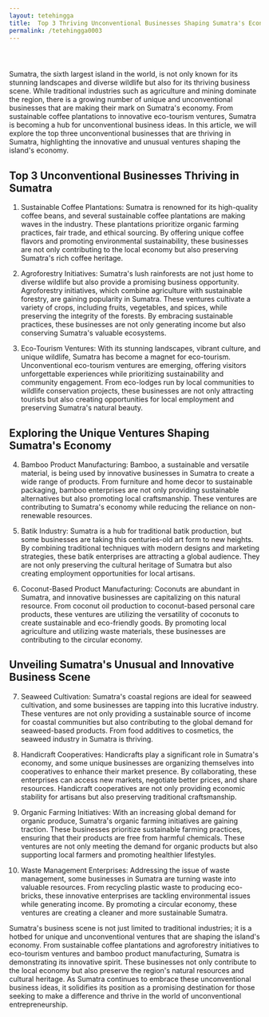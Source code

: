 ```yaml
---
layout: tetehingga
title:  Top 3 Thriving Unconventional Businesses Shaping Sumatra's Economy
permalink: /tetehingga0003
---
```




<div class="separator" style="clear: both;"><a href="https://blogger.googleusercontent.com/img/b/R29vZ2xl/AVvXsEhuvfI58UwgXOhfEUcgPPlgsv3p2g-C9QEOUDhM03FLTDN85Ntv2OrNc43zRmg0lGdPaBBjUFiZWUFXLuLX7Dx5EKwoDTmPXGCxJW9S7i-g0ovk3TqvTjjmd9P5Euvs2bL5YaVGqNSB9ftxv0PZGGfck4beDKSmTXAj4NolERhaFnHf3bdhJhzzT2KgUls/s1600/images%20%281%29.jpeg" style="display: block; padding: 1em 0; text-align: center; "><img alt="" border="0" data-original-height="452" data-original-width="678" src="https://blogger.googleusercontent.com/img/b/R29vZ2xl/AVvXsEhuvfI58UwgXOhfEUcgPPlgsv3p2g-C9QEOUDhM03FLTDN85Ntv2OrNc43zRmg0lGdPaBBjUFiZWUFXLuLX7Dx5EKwoDTmPXGCxJW9S7i-g0ovk3TqvTjjmd9P5Euvs2bL5YaVGqNSB9ftxv0PZGGfck4beDKSmTXAj4NolERhaFnHf3bdhJhzzT2KgUls/s1600/images%20%281%29.jpeg"/></a></div>



<p>Sumatra, the sixth largest island in the world, is not only known for its stunning landscapes and diverse wildlife but also for its thriving business scene. While traditional industries such as agriculture and mining dominate the region, there is a growing number of unique and unconventional businesses that are making their mark on Sumatra's economy. From sustainable coffee plantations to innovative eco-tourism ventures, Sumatra is becoming a hub for unconventional business ideas. In this article, we will explore the top three unconventional businesses that are thriving in Sumatra, highlighting the innovative and unusual ventures shaping the island's economy.</p>
<h2>Top 3 Unconventional Businesses Thriving in Sumatra</h2>
<ol>
<li>
<p>Sustainable Coffee Plantations: Sumatra is renowned for its high-quality coffee beans, and several sustainable coffee plantations are making waves in the industry. These plantations prioritize organic farming practices, fair trade, and ethical sourcing. By offering unique coffee flavors and promoting environmental sustainability, these businesses are not only contributing to the local economy but also preserving Sumatra's rich coffee heritage.</p>
</li>
<li>
<p>Agroforestry Initiatives: Sumatra's lush rainforests are not just home to diverse wildlife but also provide a promising business opportunity. Agroforestry initiatives, which combine agriculture with sustainable forestry, are gaining popularity in Sumatra. These ventures cultivate a variety of crops, including fruits, vegetables, and spices, while preserving the integrity of the forests. By embracing sustainable practices, these businesses are not only generating income but also conserving Sumatra's valuable ecosystems.</p>
</li>
<li>
<p>Eco-Tourism Ventures: With its stunning landscapes, vibrant culture, and unique wildlife, Sumatra has become a magnet for eco-tourism. Unconventional eco-tourism ventures are emerging, offering visitors unforgettable experiences while prioritizing sustainability and community engagement. From eco-lodges run by local communities to wildlife conservation projects, these businesses are not only attracting tourists but also creating opportunities for local employment and preserving Sumatra's natural beauty.</p>
</li>
</ol>
<h2>Exploring the Unique Ventures Shaping Sumatra's Economy</h2>
<ol start="4">
<li>
<p>Bamboo Product Manufacturing: Bamboo, a sustainable and versatile material, is being used by innovative businesses in Sumatra to create a wide range of products. From furniture and home decor to sustainable packaging, bamboo enterprises are not only providing sustainable alternatives but also promoting local craftsmanship. These ventures are contributing to Sumatra's economy while reducing the reliance on non-renewable resources.</p>
</li>
<li>
<p>Batik Industry: Sumatra is a hub for traditional batik production, but some businesses are taking this centuries-old art form to new heights. By combining traditional techniques with modern designs and marketing strategies, these batik enterprises are attracting a global audience. They are not only preserving the cultural heritage of Sumatra but also creating employment opportunities for local artisans.</p>
</li>
<li>
<p>Coconut-Based Product Manufacturing: Coconuts are abundant in Sumatra, and innovative businesses are capitalizing on this natural resource. From coconut oil production to coconut-based personal care products, these ventures are utilizing the versatility of coconuts to create sustainable and eco-friendly goods. By promoting local agriculture and utilizing waste materials, these businesses are contributing to the circular economy.</p>
</li>
</ol>
<h2>Unveiling Sumatra's Unusual and Innovative Business Scene</h2>
<ol start="7">
<li>
<p>Seaweed Cultivation: Sumatra's coastal regions are ideal for seaweed cultivation, and some businesses are tapping into this lucrative industry. These ventures are not only providing a sustainable source of income for coastal communities but also contributing to the global demand for seaweed-based products. From food additives to cosmetics, the seaweed industry in Sumatra is thriving.</p>
</li>
<li>
<p>Handicraft Cooperatives: Handicrafts play a significant role in Sumatra's economy, and some unique businesses are organizing themselves into cooperatives to enhance their market presence. By collaborating, these enterprises can access new markets, negotiate better prices, and share resources. Handicraft cooperatives are not only providing economic stability for artisans but also preserving traditional craftsmanship.</p>
</li>
<li>
<p>Organic Farming Initiatives: With an increasing global demand for organic produce, Sumatra's organic farming initiatives are gaining traction. These businesses prioritize sustainable farming practices, ensuring that their products are free from harmful chemicals. These ventures are not only meeting the demand for organic products but also supporting local farmers and promoting healthier lifestyles.</p>
</li>
<li>
<p>Waste Management Enterprises: Addressing the issue of waste management, some businesses in Sumatra are turning waste into valuable resources. From recycling plastic waste to producing eco-bricks, these innovative enterprises are tackling environmental issues while generating income. By promoting a circular economy, these ventures are creating a cleaner and more sustainable Sumatra.</p>
</li>
</ol>
<p>Sumatra's business scene is not just limited to traditional industries; it is a hotbed for unique and unconventional ventures that are shaping the island's economy. From sustainable coffee plantations and agroforestry initiatives to eco-tourism ventures and bamboo product manufacturing, Sumatra is demonstrating its innovative spirit. These businesses not only contribute to the local economy but also preserve the region's natural resources and cultural heritage. As Sumatra continues to embrace these unconventional business ideas, it solidifies its position as a promising destination for those seeking to make a difference and thrive in the world of unconventional entrepreneurship.</p>




